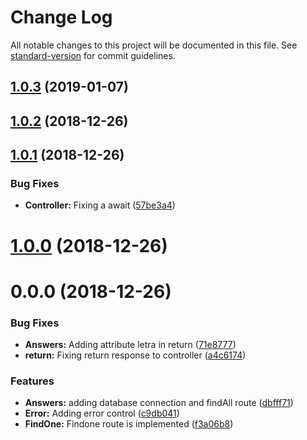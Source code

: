 # Change Log

All notable changes to this project will be documented in this file. See [standard-version](https://github.com/conventional-changelog/standard-version) for commit guidelines.

<a name="1.0.3"></a>
## [1.0.3](https://github.com/MatheusRBarbosa/stopots/compare/v1.0.2...v1.0.3) (2019-01-07)



<a name="1.0.2"></a>
## [1.0.2](https://github.com/MatheusRBarbosa/stopots/compare/v1.0.1...v1.0.2) (2018-12-26)



<a name="1.0.1"></a>
## [1.0.1](https://github.com/MatheusRBarbosa/stopots/compare/v1.0.0...v1.0.1) (2018-12-26)


### Bug Fixes

* **Controller:** Fixing a await ([57be3a4](https://github.com/MatheusRBarbosa/stopots/commit/57be3a4))



<a name="1.0.0"></a>
# [1.0.0](https://github.com/MatheusRBarbosa/stopots/compare/v0.0.0...v1.0.0) (2018-12-26)



<a name="0.0.0"></a>
# 0.0.0 (2018-12-26)


### Bug Fixes

* **Answers:** Adding attribute letra in return ([71e8777](https://github.com/MatheusRBarbosa/stopots/commit/71e8777))
* **return:** Fixing return response to controller ([a4c6174](https://github.com/MatheusRBarbosa/stopots/commit/a4c6174))


### Features

* **Answers:** adding database connection and findAll route ([dbfff71](https://github.com/MatheusRBarbosa/stopots/commit/dbfff71))
* **Error:** Adding error control ([c9db041](https://github.com/MatheusRBarbosa/stopots/commit/c9db041))
* **FindOne:** Findone route is implemented ([f3a06b8](https://github.com/MatheusRBarbosa/stopots/commit/f3a06b8))
